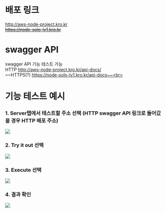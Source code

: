 # 배포 링크

http://aws-node-project.kro.kr<br>
~~https://node-solo-lv1.kro.kr<br>~~

# swagger API

swagger API 기능 테스트 가능<br>
HTTP http://aws-node-project.kro.kr/api-docs/<br>
~~HTTPS(?) https://node-solo-lv1.kro.kr/api-docs~~<br><br>

# 기능 테스트 예시

### 1. Server탭에서 테스트할 주소 선택 (HTTP swagger API 링크로 들어갔을 경우 HTTP 배포 주소)

![](https://img1.daumcdn.net/thumb/R1280x0/?scode=mtistory2&fname=https%3A%2F%2Fblog.kakaocdn.net%2Fdn%2FcuXKL8%2FbtszL9BCkSY%2FwWjcvM8wfiwjtNR7kygEYk%2Fimg.png)
<br>

### 2. Try it out 선택

![](https://img1.daumcdn.net/thumb/R1280x0/?scode=mtistory2&fname=https%3A%2F%2Fblog.kakaocdn.net%2Fdn%2FniEeH%2FbtszGVxWdC5%2FCTnMK1owwvaVMeFLOpGNmK%2Fimg.png)
<br>

### 3. Execute 선택

![](https://img1.daumcdn.net/thumb/R1280x0/?scode=mtistory2&fname=https%3A%2F%2Fblog.kakaocdn.net%2Fdn%2FbdTKkP%2FbtszJZ7zZGl%2FmkhpwIY0B9QGjUrC3FuTUk%2Fimg.png)
<br>

### 4. 결과 확인

![](https://img1.daumcdn.net/thumb/R1280x0/?scode=mtistory2&fname=https%3A%2F%2Fblog.kakaocdn.net%2Fdn%2Fcs5igT%2FbtszK9at8g5%2FZWvACC3EHvJ2LTOLLvm8J1%2Fimg.png)
<br>
